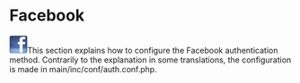 # Facebook

![](../../../.gitbook/assets/images25%20%281%29.png)This section explains how to configure the Facebook authentication method. Contrarily to the explanation in some translations, the configuration is made in main/inc/conf/auth.conf.php.

